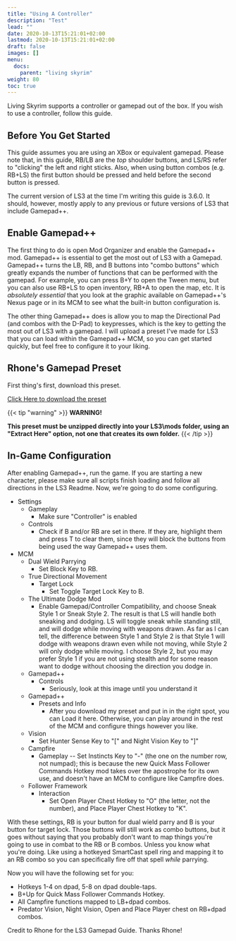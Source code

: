 ```yaml
---
title: "Using A Controller"
description: "Test"
lead: ""
date: 2020-10-13T15:21:01+02:00
lastmod: 2020-10-13T15:21:01+02:00
draft: false
images: []
menu:
  docs:
    parent: "living skyrim"
weight: 80
toc: true
---
```


Living Skyrim supports a controller or gamepad out of the box. If you wish to use a controller, follow this guide.

## Before You Get Started
This guide assumes you are using an XBox or equivalent gamepad.  Please note that, in this guide, RB/LB are the *top* shoulder buttons, and LS/RS refer to "clicking" the left and right sticks.  Also, when using button combos (e.g. RB+LS) the first button should be pressed and held before the second button is pressed.

The current version of LS3 at the time I'm writing this guide is 3.6.0.  It should, however, mostly apply to any previous or future versions of LS3 that include Gamepad++.

## Enable Gamepad++

The first thing to do is open Mod Organizer and enable the Gamepad++ mod.  Gamepad++ is essential to get the most out of LS3 with a Gamepad.  Gamepad++ turns the LB, RB, and B buttons into "combo buttons" which greatly expands the number of functions that can be performed with the gamepad.  For example, you can press B+Y to open the Tween menu, but you can also use RB+LS to open inventory, RB+A to open the map, etc.  It is *absolutely essential* that you look at the graphic available on Gamepad++'s Nexus page or in its MCM to see what the built-in button configuration is.

The other thing Gamepad++ does is allow you to map the Directional Pad (and combos with the D-Pad) to keypresses, which is the key to getting the most out of LS3 with a gamepad.  I will upload a preset I've made for LS3 that you can load within the Gamepad++ MCM, so you can get started quickly, but feel free to configure it to your liking.

## Rhone's Gamepad Preset

First thing's first, download this preset. 

[Click Here to download the preset](https://drive.google.com/file/d/1HcuoBi-dJlOAHqi0JW7unnAQY4GUXIu0/view?usp=sharing)

{{< tip "warning" >}}
**WARNING!**

**This preset must be unzipped directly into your LS3\mods folder, using an "Extract Here" option, not one that creates its own folder.**
{{< /tip >}} 

## In-Game Configuration

After enabling Gamepad++, run the game.  If you are starting a new character, please make sure all scripts finish loading and follow all directions in the LS3 Readme.  Now, we're going to do some configuring.

- Settings
  - Gameplay
    - Make sure "Controller" is enabled
  - Controls
    - Check if B and/or RB are set in there.  If they are, highlight them and press T to clear them, since they will block the buttons from being used the way Gamepad++ uses them. 
- MCM
  - Dual Wield Parrying
    - Set Block Key to RB.
  - True Directional Movement
    - Target Lock
      - Set Toggle Target Lock Key to B.
  - The Ultimate Dodge Mod
    - Enable Gamepad/Controller Compatibility, and choose Sneak Style 1 or Sneak Style 2.  The result is that LS will handle both sneaking and dodging.  LS will toggle sneak while standing still, and will dodge while moving with weapons drawn.  As far as I can tell, the difference between Style 1 and Style 2 is that Style 1 will dodge with weapons drawn even while not moving, while Style 2 will only dodge while moving.  I choose Style 2, but you may prefer Style 1 if you are not using stealth and for some reason want to dodge without choosing the direction you dodge in.
  - Gamepad++
    - Controls
      - Seriously, look at this image until you understand it
  - Gamepad++
    - Presets and Info
      - After you download my preset and put in in the right spot, you can Load it here.  Otherwise, you can play around in the rest of the MCM and configure things however you like.
  - Vision
    - Set Hunter Sense Key to "[" and Night Vision Key to "]"
  - Campfire
    - Gameplay -- Set Instincts Key to "-" (the one on the number row, not numpad); this is because the new Quick Mass Follower Commands Hotkey mod takes over the apostrophe for its own use, and doesn't have an MCM to configure like Campfire does.
  - Follower Framework
    - Interaction
      - Set Open Player Chest Hotkey to "O" (the letter, not the number), and Place Player Chest Hotkey to "K".

With these settings, RB is your button for dual wield parry and B is your button for target lock.  Those buttons will still work as combo buttons, but it goes without saying that you probably don't want to map things you're going to use in combat to the RB or B combos.  Unless you know what you're doing.  Like using a hotkeyed SmartCast spell ring and mapping it to an RB combo so you can specifically fire off that spell *while* parrying.

Now you will have the following set for you:
- Hotkeys 1-4 on dpad, 5-8 on dpad double-taps.
- B+Up for Quick Mass Follower Commands Hotkey.
- All Campfire functions mapped to LB+dpad combos.
- Predator Vision, Night Vision, Open and Place Player chest on RB+dpad combos.

Credit to Rhone for the LS3 Gamepad Guide. Thanks Rhone!
